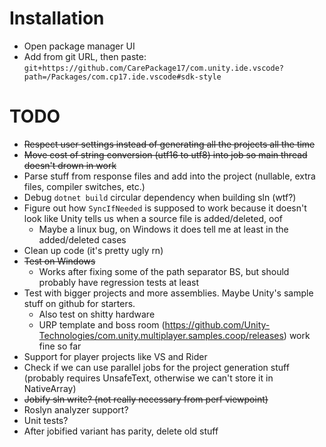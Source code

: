 # Installation

- Open package manager UI
- Add from git URL, then paste: `git+https://github.com/CarePackage17/com.unity.ide.vscode?path=/Packages/com.cp17.ide.vscode#sdk-style`

# TODO

- ~~Respect user settings instead of generating all the projects all the time~~
- ~~Move cost of string conversion (utf16 to utf8) into job so main thread doesn't drown in work~~
- Parse stuff from response files and add into the project (nullable, extra files, compiler switches, etc.)
- Debug `dotnet build` circular dependency when building sln (wtf?)
- Figure out how `SyncIfNeeded` is supposed to work because it doesn't look like Unity tells us when a source file is added/deleted, oof
  - Maybe a linux bug, on Windows it does tell me at least in the added/deleted cases
- Clean up code (it's pretty ugly rn)
- ~~Test on Windows~~
  - Works after fixing some of the path separator BS, but should probably have regression tests at least
- Test with bigger projects and more assemblies. Maybe Unity's sample stuff on github for starters.
  - Also test on shitty hardware
  - URP template and boss room (https://github.com/Unity-Technologies/com.unity.multiplayer.samples.coop/releases) work fine so far
- Support for player projects like VS and Rider
- Check if we can use parallel jobs for the project generation stuff (probably requires UnsafeText, otherwise we can't store it in NativeArray)
- ~~Jobify sln write? (not really necessary from perf viewpoint)~~
- Roslyn analyzer support?
- Unit tests?
- After jobified variant has parity, delete old stuff